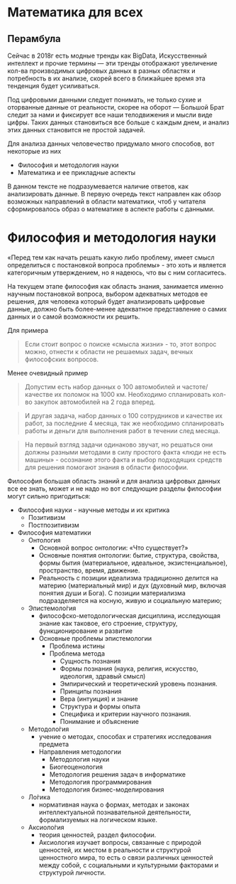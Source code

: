 Математика для всех
============================

Перамбула
----------

Сейчас в 2018г есть модные тренды как BigData, Искусственный интеллект и прочие термины — эти тренды отображают увеличение кол-ва производимых цифровых данных в разных областях и потребность в их анализе, скорей всего в ближайшее время эта тенденция будет усиливаться.

Под цифровыми данными следует понимать, не только сухие и оторванные данные от реальности, скорее на оборот — Большой Брат следит за нами и фиксирует все наши телодвижения и мысли виде цифры. Таких данных становиться все больше с каждым днем, и  анализ этих данных становится не простой задачей.

Для анализа данных человечество придумало много способов, вот некоторые из них

* Философия и методология науки
* Математика и ее прикладные аспекты

В данном тексте не подразумевается наличие ответов, как анализировать данные. В первую очередь текст направлен как обзор возможных направлений в области математики, чтоб у читателя сформировалось образ о математике в аспекте работы с данными.

Философия и методология науки
=============================

«Перед тем как начать решать какую либо проблему, имеет смысл определиться с постановкой вопроса проблемы» - это хоть и является категоричным утверждением, но я надеюсь, что вы с ним согласитесь.

На текущем этапе философия как область знания, занимается именно научным постановкой вопроса, выбором адекватных методов ее решения, для человека который будет анализировать цифровые данные, должно быть более-менее  адекватное представление о самих данных и о самой возможности их решить.

Для примера
> Если стоит вопрос о поиске «смысла жизни» - то, этот вопрос можно, отнести к области не решаемых задач, вечных философских вопросов.

Менее очевидный пример

> Допустим есть набор данных о 100 автомобилей и частоте/качестве их поломок на 1000 км. Необходимо спланировать кол-во закупок автомобилей на 2 года вперед.

> И другая задача, набор данных о 100 сотрудников и качестве их работ, за последние 4 месяца, так же необходимо спланировать работы и деньги для выполнения работ в течении след месяца.

> На первый взгляд задачи одинаково звучат, но решаться они должны разными методами в силу простого факта «люди не есть машины» - осознание этого факта и выбор подходящих средств для решения помогают знания в области философии.

Философия большая область знаний и для анализа цифровых данных все ее знать, может и не надо но вот следующие разделы философии могут сильно пригодиться:

* Философия науки - научные методы и их критика
  * Позитивизм
  * Постпозитивизм
* Философия математики
  * Онтология
    * Основной вопрос онтологии: «Что существует?»
    * Основные понятия онтологии: бытие, структура, свойства, формы бытия (материальное, идеальное, экзистенциальное), пространство, время, движение.
    * Реальность с позиции идеализма традиционно делится на материю (материальный мир) и дух (духовный мир, включая понятия души и Бога). С позиции материализма подразделяется на косную, живую и социальную материю;
  * Эпистемоло́гия
    * философско-методологическая дисциплина, исследующая знание как таковое, его строение, структуру, функционирование и развитие
    * Основные проблемы эпистемологии
      * Проблема истины
      * Проблема метода
        * Сущность познания
        * Формы познания (наука, религия, искусство, идеология, здравый смысл)
        * Эмпирический и теоретический уровень познания.
        * Принципы познания
        * Вера (интуиция) и знание
        * Структура и формы опыта
        * Специфика и критерии научного познания.
        * Понимание и объяснение
  * Методоло́гия
    * учение о методах, способах и стратегиях исследования предмета
    * Направления методологии
      * Методология науки
      * Биогеоценология
      * Методология решения задач в информатике
      * Методология программирования
      * Методология бизнес-моделирования
  * Ло́гика
    * нормативная наука о формах, методах и законах интеллектуальной познавательной деятельности, формализуемых на логическом языке.
  * Аксиоло́гия
    * теория ценностей, раздел философии.
    * Аксиология изучает вопросы, связанные с природой ценностей, их местом в реальности и структурой ценностного мира, то есть о связи различных ценностей между собой, с социальными и культурными факторами и структурой личности.

